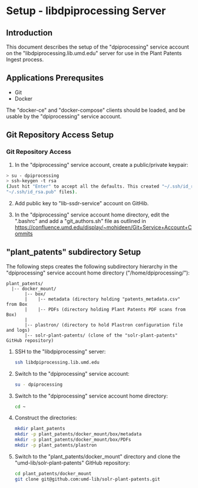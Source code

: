 # Setup - libdpiprocessing Server

## Introduction

This document describes the setup of the "dpiprocessing" service account on the
"libdpiprocessing.lib.umd.edu" server for use in the Plant Patents Ingest
process.

## Applications Prerequsites

* Git
* Docker

The "docker-ce" and "docker-compose" clients should be loaded, and be usable by
the "dpiprocessing" service account.

## Git Repository Access Setup

### Git Repository Access

1) In the "dpiprocessing" service account, create a public/private keypair:

```bash
> su - dpiprocessing
> ssh-keygen -t rsa
(Just hit "Enter" to accept all the defaults. This created "~/.ssh/id_rsa" and
"~/.ssh/id_rsa.pub" files).
```

2) Add public key to "lib-ssdr-service" account on GitHib.

3) In the "dpiprocessing" service account home directory, edit the ".bashrc"
and add a "git_authors.sh" file as outlined in
<https://confluence.umd.edu/display/~mohideen/Git+Service+Account+Commits>

## "plant_patents" subdirectory Setup

The following steps creates the following subdirectory hierarchy in the
"dpiprocessing" service account home directory ("/home/dpiprocessing/"):

```text
plant_patents/
  |-- docker_mount/
       |-- box/
       |    |-- metadata (directory holding "patents_metadata.csv" from Box
       |    |-- PDFs (directory holding Plant Patents PDF scans from Box)
       |
       |-- plastron/ (directory to hold Plastron configuration file and logs)
       |-- solr-plant-patents/ (clone of the "solr-plant-patents" GitHub repository)
```

1) SSH to the "libdpiprocessing" server:

    ```bash
    ssh libdpiprocessing.lib.umd.edu
    ```

2) Switch to the "dpiprocessing" service account:

    ```bash
    su - dpiprocessing
    ```

3) Switch to the "dpiprocessing" service account home directory:

    ```bash
    cd ~
    ```

4) Construct the directories:

    ```bash
    mkdir plant_patents
    mkdir -p plant_patents/docker_mount/box/metadata
    mkdir -p plant_patents/docker_mount/box/PDFs
    mkdir -p plant_patents/plastron
    ```

5) Switch to the "plant_patents/docker_mount" directory and clone the
    "umd-lib/solr-plant-patents" GitHub repository:

    ```bash
    cd plant_patents/docker_mount
    git clone git@github.com:umd-lib/solr-plant-patents.git
    ```
